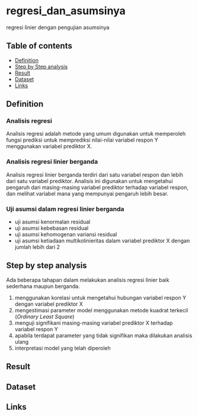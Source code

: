 # regresi_dan_asumsinya
regresi linier dengan pengujian asumsinya

## Table of contents
- [Definition](https://github.com/DiannitaOlipmimi/regresi_dan_asumsinya#definition)
- [Step by Step analysis](https://github.com/DiannitaOlipmimi/regresi_dan_asumsinya#step-by-step-analysis)
- [Result](https://github.com/DiannitaOlipmimi/regresi_dan_asumsinya#step-by-step-analysis)
- [Dataset](https://github.com/DiannitaOlipmimi/regresi_dan_asumsinya#step-by-step-analysis)
- [Links](https://github.com/DiannitaOlipmimi/regresi_dan_asumsinya#step-by-step-analysis)

## Definition

### Analisis regresi
Analisis regresi adalah metode yang umum digunakan untuk memperoleh fungsi prediksi untuk memprediksi nilai-nilai variabel respon Y menggunakan variabel prediktor X.

### Analisis regresi linier berganda
Analisis regresi linier berganda terdiri dari satu variabel respon dan lebih dari satu variabel prediktor. Analisis ini digunakan untuk mengetahui pengaruh dari masing-masing variabel prediktor terhadap variabel respon, dan melihat variabel mana yang mempunyai pengaruh lebih besar.

### Uji asumsi dalam regresi linier berganda
- uji asumsi kenormalan residual
- uji asumsi kebebasan residual
- uji asumsi kehomogenan variansi residual
- uji asumsi ketiadaan multikolinieritas dalam variabel prediktor X dengan jumlah lebih dari 2

## Step by step analysis
Ada beberapa tahapan dalam melakukan analisis regresi linier baik sederhana maupun berganda. 
1. menggunakan korelasi untuk mengetahui hubungan variabel respon Y dengan variabel prediktor X
2. mengestimasi parameter model menggunakan metode kuadrat terkecil (*Ordinary Least Square*)
3. menguji signifikani masing-masing variabel prediktor X terhadap variabel respon Y
4. apabila terdapat parameter yang tidak signifikan maka dilakukan analisis ulang
5. interpretasi model yang telah diperoleh

## Result

## Dataset

## Links